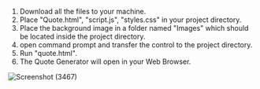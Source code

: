 1. Download all the files to your machine.
2. Place "Quote.html", "script.js", "styles.css" in your project directory.
3. Place the background image in a folder named "Images" which should be located inside the project directory.
4. open command prompt and transfer the control to the project directory.
5. Run "quote.html".
6. The Quote Generator will open in your Web Browser.

![Screenshot (3467)](https://github.com/user-attachments/assets/385f239e-adfe-4e45-b10c-19c39a13aef1)
